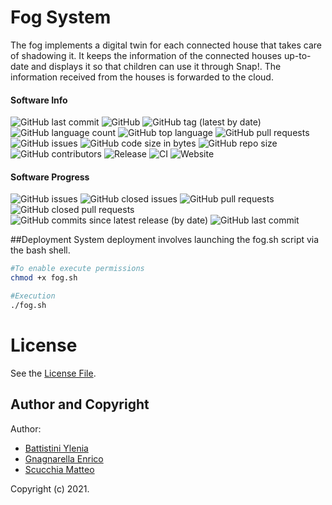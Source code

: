 # Fog System

The fog implements a digital twin for each connected house that takes care of shadowing it. 
It keeps the information of the connected houses up-to-date and displays it so that children can use it through Snap!. 
The information received from the houses is forwarded to the cloud.
#### Software Info

![GitHub last commit](https://img.shields.io/github/last-commit/PC-ProgettoMIA/edge-fog-cloud)
![GitHub](https://img.shields.io/github/license/PC-ProgettoMIA/edge-fog-cloud)
![GitHub tag (latest by date)](https://img.shields.io/github/v/tag/PC-ProgettoMIA/edge-fog-cloud)
![GitHub language count](https://img.shields.io/github/languages/count/PC-ProgettoMIA/edge-fog-cloud)
![GitHub top language](https://img.shields.io/github/languages/top/PC-ProgettoMIA/edge-fog-cloud)
![GitHub pull requests](https://img.shields.io/github/issues-pr/PC-ProgettoMIA/edge-fog-cloud)
![GitHub issues](https://img.shields.io/github/issues/PC-ProgettoMIA/edge-fog-cloud)
![GitHub code size in bytes](https://img.shields.io/github/languages/code-size/PC-ProgettoMIA/edge-fog-cloud)
![GitHub repo size](https://img.shields.io/github/repo-size/PC-ProgettoMIA/edge-fog-cloud)
![GitHub contributors](https://img.shields.io/github/contributors/PC-ProgettoMIA/edge-fog-cloud)
![Release](https://img.shields.io/github/v/release/PC-ProgettoMIA/edge-fog-cloud?label=Release)
![CI](https://img.shields.io/github/workflow/status/PC-ProgettoMIA/edge-fog-cloud/CI?label=CI)
![Website](https://img.shields.io/github/workflow/status/PC-ProgettoMIA/edge-fog-cloud/Website?label=DocWebsite)

#### Software Progress
![GitHub issues](https://img.shields.io/github/issues/PC-ProgettoMIA/edge-fog-cloud)
![GitHub closed issues](https://img.shields.io/github/issues-closed/PC-ProgettoMIA/edge-fog-cloud)
![GitHub pull requests](https://img.shields.io/github/issues-pr/PC-ProgettoMIA/edge-fog-cloud)
![GitHub closed pull requests](https://img.shields.io/github/issues-pr-closed/PC-ProgettoMIA/edge-fog-cloud)
![GitHub commits since latest release (by date)](https://img.shields.io/github/commits-since/PC-ProgettoMIA/edge-fog-cloud/latest/develop)
![GitHub last commit](https://img.shields.io/github/last-commit/PC-ProgettoMIA/edge-fog-cloud/develop)


##Deployment
System deployment involves launching the fog.sh script via the bash shell. 
```bash
#To enable execute permissions
chmod +x fog.sh

#Execution
./fog.sh
```


# License
See the [License File](./LICENSE).

## Author and Copyright
Author:
- [Battistini Ylenia](https://github.com/yleniaBattistini)
- [Gnagnarella Enrico](https://github.com/enrignagna)
- [Scucchia Matteo](https://github.com/scumatteo)

Copyright (c) 2021.
